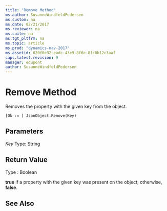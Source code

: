 ```yaml
---
title: "Remove Method"
ms.author: SusanneWindfeldPedersen
ms.custom: na
ms.date: 02/21/2017
ms.reviewer: na
ms.suite: na
ms.tgt_pltfrm: na
ms.topic: article
ms.prod: "dynamics-nav-2017"
ms.assetid: 620f0e32-eadc-43e9-8f6e-8fc0b12c3aaf
caps.latest.revision: 9
manager: edupont
author: SusanneWindfeldPedersen
---
```


# Remove Method

Removes the property with the given key from the object.

```
[Ok := ] JsonObject.Remove(Key)
```

## Parameters
*Key*
Type: String

## Return Value
Type : Boolean

**true** if a property with the given key was present on the object; otherwise, **false**. 

## See Also
